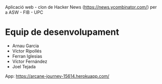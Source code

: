 Aplicació web - clon de Hacker News (https://news.ycombinator.com/) per a ASW - FIB - UPC

# Equip de desenvolupament

- Arnau Garcia 
- Víctor Ripollés
- Ferran Iglesias 
- Víctor Fernández
- Joel Tejada

App: https://arcane-journey-15614.herokuapp.com/
